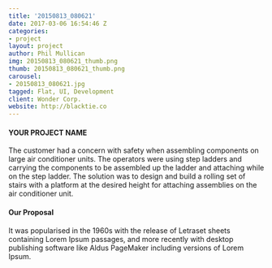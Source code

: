 ```yaml
---
title: '20150813_080621'
date: 2017-03-06 16:54:46 Z
categories:
- project
layout: project
author: Phil Mullican
img: 20150813_080621_thumb.png
thumb: 20150813_080621_thumb.png
carousel:
- 20150813_080621.jpg
tagged: Flat, UI, Development
client: Wonder Corp.
website: http://blacktie.co
---
```


#### YOUR PROJECT NAME
The customer had a concern with safety when assembling components on large air conditioner units.  The operators were using step ladders and carrying the components to be assembled up the ladder and attaching while on the step ladder.
The solution was to design and build a rolling set of stairs with a platform at the desired height for attaching assemblies on the air conditioner unit.

#### Our Proposal
It was popularised in the 1960s with the release of Letraset sheets containing Lorem Ipsum passages, and more recently with desktop publishing software like Aldus PageMaker including versions of Lorem Ipsum.

